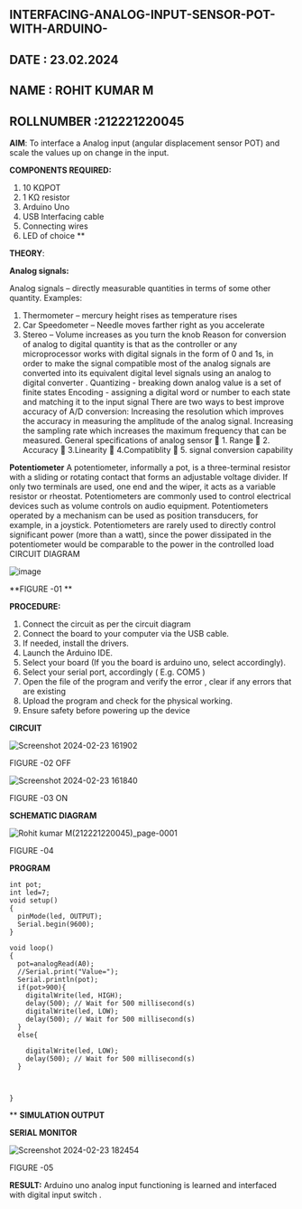 ## INTERFACING-ANALOG-INPUT-SENSOR-POT-WITH-ARDUINO-
## DATE : 23.02.2024
## NAME : ROHIT KUMAR M																             
## ROLLNUMBER :212221220045


**AIM**:  To interface a Analog  input (angular displacement sensor POT) and scale the values up on change in the input.


**COMPONENTS REQUIRED:**
1.	10 KΩPOT
2.	1 KΩ resistor 
3.	Arduino Uno 
4.	USB Interfacing cable 
5.	Connecting wires 
6.	LED of choice 
**


**THEORY**: 

**Analog signals:**

Analog signals – directly measurable quantities in terms of some other quantity.
Examples:
1. Thermometer – mercury height rises as temperature rises
2. Car Speedometer – Needle moves farther right as you accelerate
3. Stereo – Volume increases as you turn the knob
Reason for conversion of analog to digital quantity is that as the controller or any microprocessor works with digital signals in the form of 0 and 1s, in order to make the signal compatible  most of the analog signals are converted into its equivalent digital level signals using an analog to digital converter .
Quantizing - breaking down analog value is a set of finite states
Encoding - assigning a digital word or number to each state and matching it to the input signal
 There are two ways to best improve accuracy of A/D conversion:
Increasing the resolution which improves the accuracy in measuring the amplitude of the analog signal.
Increasing the sampling rate which increases the maximum frequency that can be measured.
General specifications of analog sensor
	1. Range
	2. Accuracy
	3.Linearity
	4.Compatiblity
	5. signal conversion capability

**Potentiometer**
A potentiometer, informally a pot, is a three-terminal resistor with a sliding or rotating contact that forms an adjustable voltage divider. If only two terminals are used, one end and the wiper, it acts as a variable resistor or rheostat.
Potentiometers are commonly used to control electrical devices such as volume controls on audio equipment. Potentiometers operated by a mechanism can be used as position transducers, for example, in a joystick. Potentiometers are rarely used to directly control significant power (more than a watt), since the power dissipated in the potentiometer would be comparable to the power in the controlled load
CIRCUIT DIAGRAM





![image](https://user-images.githubusercontent.com/36288975/163530788-eec3cdc3-95e8-4d2d-8349-6d0ea4c9439c.png)

**FIGURE -01
**

**PROCEDURE:**

1.	Connect the circuit as per the circuit diagram 
2.	Connect the board to your computer via the USB cable.
3.	If needed, install the drivers.
4.	Launch the Arduino IDE.
5.	Select your board (If you the board is arduino uno, select accordingly).
6.	Select your serial port, accordingly ( E.g. COM5 )
7.	Open the file of the program  and verify the error , clear if any errors that are existing 
8.	Upload the program and check for the physical working. 
9.	Ensure safety before powering up the device 

**CIRCUIT**

![Screenshot 2024-02-23 161902](https://github.com/rohitkumar20700000/EXPERIMENT-NO--02-INTERFACING-ANALOG-INPUT-SENSOR-POT-WITH-ARDUINO-/assets/130482461/6cab6ecd-4230-46c1-83e8-ee6365417cff)


FIGURE -02 OFF

 ![Screenshot 2024-02-23 161840](https://github.com/rohitkumar20700000/EXPERIMENT-NO--02-INTERFACING-ANALOG-INPUT-SENSOR-POT-WITH-ARDUINO-/assets/130482461/7cc57710-bf42-4fd3-822a-e1e918c2757f)



FIGURE -03 ON

**SCHEMATIC DIAGRAM**


![Rohit kumar M(212221220045)_page-0001](https://github.com/rohitkumar20700000/EXPERIMENT-NO--02-INTERFACING-ANALOG-INPUT-SENSOR-POT-WITH-ARDUINO-/assets/130482461/1e1881b4-ee1b-4c81-aa12-a2266709053b)


FIGURE -04

**PROGRAM** 
```
int pot;
int led=7;
void setup()
{
  pinMode(led, OUTPUT);
  Serial.begin(9600);
}

void loop()
{
  pot=analogRead(A0);
  //Serial.print("Value=");
  Serial.println(pot);
  if(pot>900){
    digitalWrite(led, HIGH);
    delay(500); // Wait for 500 millisecond(s)
    digitalWrite(led, LOW);
    delay(500); // Wait for 500 millisecond(s)
  }
  else{
    
    digitalWrite(led, LOW);
    delay(500); // Wait for 500 millisecond(s)
  }
    
  
  
}

```

**
**SIMULATION OUTPUT**

**SERIAL MONITOR**




![Screenshot 2024-02-23 182454](https://github.com/rohitkumar20700000/EXPERIMENT-NO--02-INTERFACING-ANALOG-INPUT-SENSOR-POT-WITH-ARDUINO-/assets/130482461/4e114ff1-cfe0-46c4-89b5-13c79e5e69ed)



FIGURE -05






**RESULT:** 
Arduino uno analog input functioning is learned and interfaced with digital input switch .

